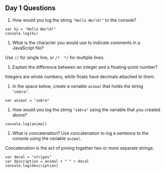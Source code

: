## Day 1 Questions

1. How would you log the string `"Hello World!"` to the console?

```
var hi = "Hello World!"
console.log(hi)
```

1. What is the character you would use to indicate comments in a JavaScript file?

Use `//` for single line, or `/*  */` for multiple lines.

1. Explain the difference between an integer and a floating-point number?

Integers are whole numbers, while floats have decimals attached to them.

1. In the space below, create a variable `animal` that holds the string `"zebra"`.

```
var animal = "zebra"
```

1. How would you log the string `"zebra"` using the variable that you created above?

```
console.log(animal)
```

1. What is concatenation? Use concatenation to log a sentence to the console using the variable `animal`.

Concatenation is the act of joining together two or more separate strings.

```
var decal = "stripes"
var description = animal + " " + decal
console.log(description)
```
